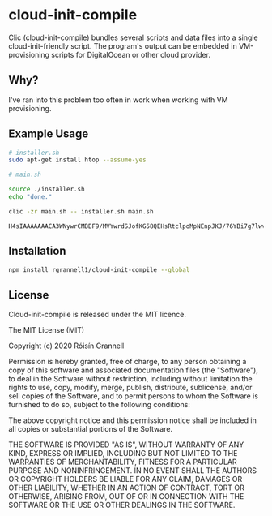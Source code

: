 
# cloud-init-compile

Clic (cloud-init-compile) bundles several scripts and data files into a single cloud-init-friendly script. The program's output can be embedded in VM-provisioning scripts for DigitalOcean or other cloud provider.

## Why?

I've ran into this problem too often in work when working with VM provisioning.

## Example Usage

```bash
# installer.sh
sudo apt-get install htop --assume-yes
```

```bash
# main.sh

source ./installer.sh
echo "done."
```

```bash
clic -zr main.sh -- installer.sh main.sh
```

```
H4sIAAAAAAACA3WNywrCMBBF9/MVYwrdSJofKG58QEHsRtclpoMpNEnpJKJ/76YBi7g7lwvnFBuVeFb3wSvyT2QLRkesa9yf29uhay7NtTu2J9yhGDxHPY40V2wFFPi9gVMfUE9RPijmB20ME0qpmZMj+SYGgLX3f83pwS+hBQE4pNkQVmqVJmMDij54qsSv37rQ4/aVJViWGT8HVaT++wAAAA==
```

## Installation

```bash
npm install rgrannell1/cloud-init-compile --global
```

## License

Cloud-init-compile is released under the MIT licence.

The MIT License (MIT)

Copyright (c) 2020 Róisín Grannell

Permission is hereby granted, free of charge, to any person obtaining a copy
of this software and associated documentation files (the "Software"), to deal
in the Software without restriction, including without limitation the rights
to use, copy, modify, merge, publish, distribute, sublicense, and/or sell
copies of the Software, and to permit persons to whom the Software is
furnished to do so, subject to the following conditions:

The above copyright notice and this permission notice shall be included in all
copies or substantial portions of the Software.

THE SOFTWARE IS PROVIDED "AS IS", WITHOUT WARRANTY OF ANY KIND, EXPRESS OR
IMPLIED, INCLUDING BUT NOT LIMITED TO THE WARRANTIES OF MERCHANTABILITY,
FITNESS FOR A PARTICULAR PURPOSE AND NONINFRINGEMENT. IN NO EVENT SHALL THE
AUTHORS OR COPYRIGHT HOLDERS BE LIABLE FOR ANY CLAIM, DAMAGES OR OTHER
LIABILITY, WHETHER IN AN ACTION OF CONTRACT, TORT OR OTHERWISE, ARISING FROM,
OUT OF OR IN CONNECTION WITH THE SOFTWARE OR THE USE OR OTHER DEALINGS IN THE
SOFTWARE.
